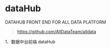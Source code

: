 # dataHub
DATAHUB FRONT END FOR ALL DATA PLATFORM

>https://github.com/AllDataTeam/alldata

1、数据中台前端 dataHub

